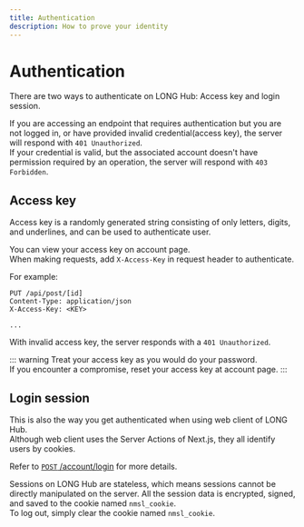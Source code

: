 ```yaml
---
title: Authentication
description: How to prove your identity
---
```


# Authentication


There are two ways to authenticate on LONG Hub: Access key and login session.  

If you are accessing an endpoint that requires authentication but you are not logged in, or have provided invalid credential(access key), the server will respond with `401 Unauthorized`.  
If your credential is valid, but the associated account doesn't have permission required by an operation, the server will respond with `403 Forbidden`.  

## Access key

Access key is a randomly generated string consisting of only letters, digits, and underlines, and can be used to authenticate user.  

You can view your access key on account page.  
When making requests, add `X-Access-Key` in request header to authenticate.  

For example:

```http{3}
PUT /api/post/[id]
Content-Type: application/json
X-Access-Key: <KEY>

...
```

With invalid access key, the server responds with a `401 Unauthorized`.  

::: warning
Treat your access key as you would do your password.  
If you encounter a compromise, reset your access key at account page.
:::

## Login session

This is also the way you get authenticated when using web client of LONG Hub.  
Although web client uses the Server Actions of Next.js, they all identify users by cookies.  

Refer to [`POST` /account/login](account.html#post-account-login) for more details.

Sessions on LONG Hub are stateless, which means sessions cannot be directly manipulated on the server. All the session data is encrypted, signed, and saved to the cookie named `nmsl_cookie`.  
To log out, simply clear the cookie named `nmsl_cookie`.
